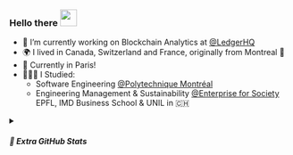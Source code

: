 ### Hello there <img src = "https://raw.githubusercontent.com/MartinHeinz/MartinHeinz/master/wave.gif" width = 30px>

- 🔭 I’m currently working on Blockchain Analytics at [@LedgerHQ](https://github.com/LedgerHQ)
- 🌍 I lived in Canada, Switzerland and France, originally from Montreal 🦌
- 🥐 Currently in Paris!
- 👨🏽‍🎓 I Studied:
  - Software Engineering [@Polytechnique Montréal](https://www.polymtl.ca/)
  - Engineering Management & Sustainability [@Enterprise for Society](https://e4s.center/) EPFL, IMD Business School & UNIL in 🇨🇭
<!-- - 🌱 I’m currently learning Solidity, Italian
- 💬 Ask me about Politics, Cinema, Blockchain -->

<details>
<summary><h5>🎨 Extra GitHub Stats</h5></summary>
<br>
<img src=https://github-readme-stats.vercel.app/api?username=mbelanger-ledger&show_icons=true&count_private=true>
</details>


